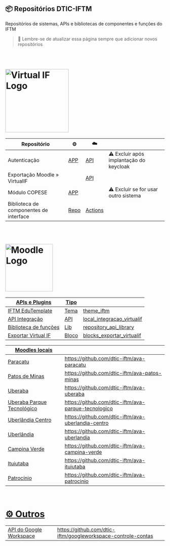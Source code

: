 ## 📦 Repositórios DTIC-IFTM
Repositórios de sistemas, APIs e bibliotecas de componentes e funções do IFTM

> 🧙 Lembre-se de atualizar essa página sempre que adicionar novos repositórios

</br>

# <img src="https://virtualif.iftm.edu.br/VRTL/visao/img/identidade_visual/logotipo-virtualif-marca-medio.svg" width="200" alt="Virtual IF Logo" />
| Repositório | ⚙️ | ☁️ |  |
| ----------- | ----------- | ----------- |  ----------- |
| Autenticação | [APP](https://github.com/dtic-iftm/vrtl-app-autenticacao) | [API](https://github.com/dtic-iftm/vrtl-api-autenticacao-ldap) | ⚠️ Excluir após implantação do keycloak | 
| Exportação Moodle » VirtualIF | | [API](https://github.com/dtic-iftm/vrtl-api-ava-exportacao) | | 
| Módulo COPESE | [APP](https://github.com/dtic-iftm/vrtl-app-modulo-copese) | | ⚠️ Excluir se for usar outro sistema |
| Biblioteca de componentes de interface | [Repo](https://github.com/dtic-iftm/vrtl-lib-layout-components-react) | [Actions](https://github.com/dtic-iftm/vrtl-lib-layout-components-react/actions)  |  | 

</br>

# <a href="https://ava.iftm.edu.br/" target="blank"><img src="https://moodle.org/theme/moodleorg/pix/moodle_logo_TM.svg" width="150" alt="Moodle Logo" />

| APIs e Plugins | Tipo |  |  
| ----------- | ----------- | ----------- |
| IFTM EduTemplate | Tema | [theme_iftm](https://github.com/dtic-iftm/ava-theme-iftm-eduTemplate) |
| API Integração | API | [local_integracao_virtualif](https://github.com/dtic-iftm/ava-integracao-virtuailf)  |
| Biblioteca de funções | Lib | [repository_api_library](https://github.com/dtic-iftm/ava-api-library) |
| Exportar Virtual IF | Bloco | [blocks_exportar_virtualif](https://github.com/dtic-iftm/ava-block-exportar-virtualif) |


| Moodles locais |  |  
| ----------- | ----------- |
| Paracatu | https://github.com/dtic-iftm/ava-paracatu | 
| Patos de Minas | https://github.com/dtic-iftm/ava-patos-minas |
| Uberaba | https://github.com/dtic-iftm/ava-uberaba |
| Uberaba Parque Tecnológico | https://github.com/dtic-iftm/ava-parque-tecnologico |
| Uberlândia Centro | https://github.com/dtic-iftm/ava-uberlandia-centro |
| Uberlândia | https://github.com/dtic-iftm/ava-uberlandia |
| Campina Verde | https://github.com/dtic-iftm/ava-campina-verde |
| Ituiutaba | https://github.com/dtic-iftm/ava-ituiutaba |
| Patrocínio | https://github.com/dtic-iftm/ava-patrocinio |


</br>

# ⚙️ Outros
| | |
| ----------- | ----------- |
| API do Google Workspace | https://github.com/dtic-iftm/googleworkspace-controle-contas |


